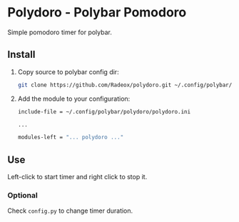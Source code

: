 # Polydoro - Polybar Pomodoro #

Simple pomodoro timer for polybar.

## Install ##

1. Copy source to polybar config dir:

    ```bash
    git clone https://github.com/Radeox/polydoro.git ~/.config/polybar/polydoro/
    ```

2. Add the module to your configuration:

    ```bash
    include-file = ~/.config/polybar/polydoro/polydoro.ini

    ...

    modules-left = "... polydoro ..."
    ```

## Use ##

Left-click to start timer and right click to stop it.

### Optional ###

Check `config.py` to change timer duration.